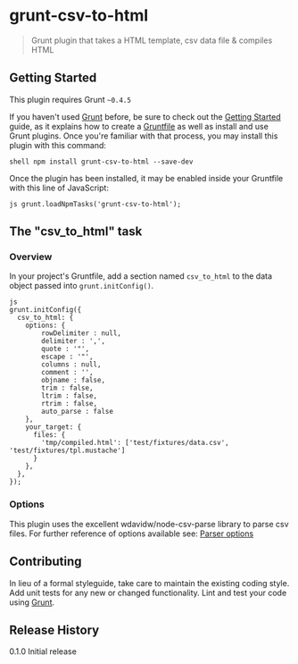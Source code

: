 # grunt-csv-to-html

> Grunt plugin that takes a HTML template, csv data file & compiles HTML

## Getting Started
This plugin requires Grunt `~0.4.5`

If you haven't used [Grunt](http://gruntjs.com/) before, be sure to check out the [Getting Started](http://gruntjs.com/getting-started) guide, as it explains how to create a [Gruntfile](http://gruntjs.com/sample-gruntfile) as well as install and use Grunt plugins. Once you're familiar with that process, you may install this plugin with this command:

`shell
npm install grunt-csv-to-html --save-dev
`

Once the plugin has been installed, it may be enabled inside your Gruntfile with this line of JavaScript:

`js
grunt.loadNpmTasks('grunt-csv-to-html');
`

## The "csv_to_html" task

### Overview
In your project's Gruntfile, add a section named `csv_to_html` to the data object passed into `grunt.initConfig()`.

    js
    grunt.initConfig({
      csv_to_html: {
        options: {
            rowDelimiter : null,
            delimiter : ',',
            quote : '"',
            escape : '"',
            columns : null,
            comment : '',
            objname : false,
            trim : false,
            ltrim : false,
            rtrim : false,
            auto_parse : false
        },
        your_target: {
          files: {
            'tmp/compiled.html': ['test/fixtures/data.csv', 'test/fixtures/tpl.mustache']
          }
        },
      },
    });

### Options

This plugin uses the excellent wdavidw/node-csv-parse library to parse csv files.
For further reference of options available see: [Parser options](https://github.com/wdavidw/node-csv-parse#parser-options)


## Contributing
In lieu of a formal styleguide, take care to maintain the existing coding style. Add unit tests for any new or changed functionality. Lint and test your code using [Grunt](http://gruntjs.com/).

## Release History
0.1.0 Initial release